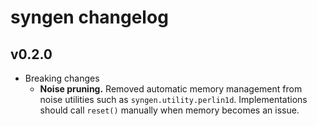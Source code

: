 # syngen changelog
## v0.2.0
- Breaking changes
  - **Noise pruning.**
  Removed automatic memory management from noise utilities such as `syngen.utility.perlin1d`.
  Implementations should call `reset()` manually when memory becomes an issue.
